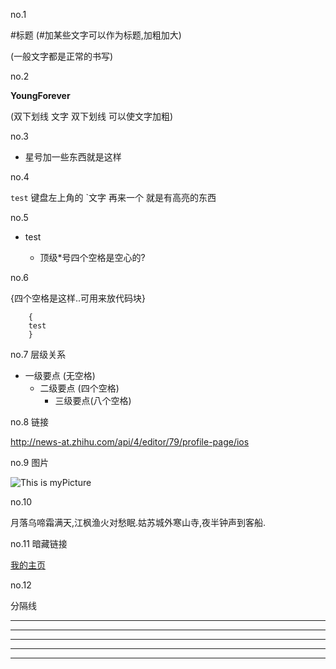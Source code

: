 no.1

#标题
(#加某些文字可以作为标题,加粗加大)

(一般文字都是正常的书写)


no.2

__YoungForever__ 

(双下划线 文字 双下划线 可以使文字加粗)


no.3

* 星号加一些东西就是这样

no.4


`test` 键盘左上角的 `文字 再来一个 就是有高亮的东西


no.5

* test

    * 顶级*号四个空格是空心的?
    

 
no.6

{四个空格是这样..可用来放代码块}

        {
        test
        }
        
       
no.7 层级关系

* 一级要点 (无空格)
    * 二级要点 (四个空格)
        * 三级要点(八个空格)




no.8 链接
 
 <http://news-at.zhihu.com/api/4/editor/79/profile-page/ios>
 
 
no.9 图片

![This is myPicture](http://avatar.csdn.net/1/C/9/1_chengan1993.jpg)
      
      

no.10

>
月落乌啼霜满天,江枫渔火对愁眠.姑苏城外寒山寺,夜半钟声到客船.


no.11
暗藏链接

[我的主页](http://blog.csdn.net/chengan1993)

no.12

分隔线

* * *
***
*****
_ _ _ 
_ _ _ _ _ _ _ _ 




   
